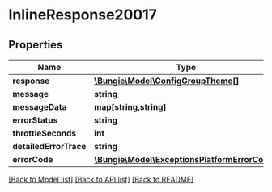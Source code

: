 # InlineResponse20017

## Properties
Name | Type | Description | Notes
------------ | ------------- | ------------- | -------------
**response** | [**\Bungie\Model\ConfigGroupTheme[]**](ConfigGroupTheme.md) |  | [optional] 
**message** | **string** |  | [optional] 
**messageData** | **map[string,string]** |  | [optional] 
**errorStatus** | **string** |  | [optional] 
**throttleSeconds** | **int** |  | [optional] 
**detailedErrorTrace** | **string** |  | [optional] 
**errorCode** | [**\Bungie\Model\ExceptionsPlatformErrorCodes**](ExceptionsPlatformErrorCodes.md) |  | [optional] 

[[Back to Model list]](../README.md#documentation-for-models) [[Back to API list]](../README.md#documentation-for-api-endpoints) [[Back to README]](../README.md)


